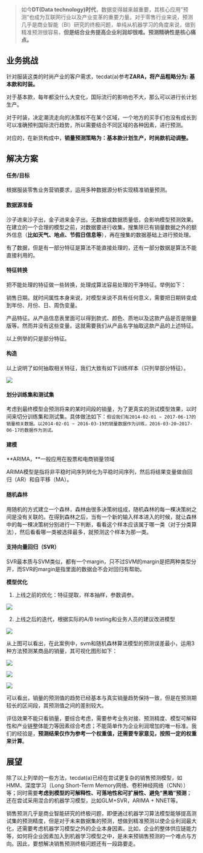 > 如今**DT(Data technology)时代**，数据变得越来越重要，其核心应用”预测“也成为互联网行业以及产业变革的重要力量。对于零售行业来说，预测几乎是商业智能（BI）研究的终极问题，单纯从机器学习的角度来说，做到精准预测很容易，**但是结合业务提高企业利润却很难。预测精确性是核心痛点。**

## 业务挑战

针对服装这类的时尚产业的客户需求，tecdat(a)参考**ZARA，将产品粗略分为: 基本款和时装。**

对于基本款，每年都没什么大变化，国际流行的影响也不大，那么可以进行长计划生产。

对于时装，决定潮流走向的决策权不在某个区域，一个地方的买手们也没有成长到可以准确预判国际流行趋势，所以需要结合不同区域的各种因素，进行预测。

对应的，在新货构成中，**销量预测策略为：基本款计划生产，时尚款机动调整。**

## 解决方案

#### 任务/目标

根据服装零售业务营销要求，运用多种数据源分析实现精准销量预测。

#### 数据源准备

沙子进来沙子出，金子进来金子出。无数据或数据质量低，会影响模型预测效果。在建立的一个合理的模型之前，对数据要进行收集，搜集除已有销量数据之外的额外信息（**比如天气、地点、节假日信息等**），再在搜集的数据基础上进行预处理。

有了数据，但是有一部分特征是算法不能直接处理的，还有一部分数据是算法不能直接利用的。

#### 特征转换

把不能处理的特征做一些转换，处理成算法容易处理的干净特征。举例如下：

销售日期。就时间属性本身来说，对模型来说不具有任何意义，需要把日期转变成到年份、月份、日、周伪变量。

产品特征。从产品信息表里面可以得到款式、颜色、质地以及这款产品是否是限量版等。然而并没有这些变量。这就需要我们从产品名字抽取这款产品的上述特征。

以上例举的只是部分特征。

#### 构造

以上说明了如何抽取相关特征，我们大致有如下训练样本（只列举部分特征）。

![](/Users/helloword/work/Petra_GMVPrediction/DOCS/Briefing/Construct.png)

#### 划分训练集和测试集

考虑到最终模型会预测将来的某时间段的销量，为了更真实的测试模型效果，以时间来切分训练集和测试集。具体做法如下：`假设我们有2014-02-01 ~ 2017-06-17的销量相关数据。以2014-02-01 ~ 2016-03-19的销量数据作为训练，2016-03-20~2017-06-17的数据作为测试。`

#### 建模

**ARIMA，**一般应用在股票和电商销量领域

ARIMA模型是指将非平稳时间序列转化为平稳时间序列，然后将结果变量做自回归（AR）和自平移（MA）。

#### 随机森林

用随机的方式建立一个森林，森林由很多决策树组成，随机森林的每一棵决策树之间是没有关联的。在得到森林之后，当有一个新的输入样本进入的时候，就让森林中的每一棵决策树分别进行一下判断，看看这个样本应该属于哪一类（对于分类算法），然后看看哪一类被选择最多，就预测这个样本为那一类。

#### 支持向量回归（SVR）

SVR最本质与SVM类似，都有一个margin，只不过SVM的margin是把两种类型分开，而SVR的margin是指里面的数据会不会对回归有帮助。

**模型优化**

1. 上线之前的优化：特征提取，样本抽样，参数调参。

![](/Users/helloword/Anmingyu/Gor-rok/GMVPrediction/机器学习助推快时尚精准销售预测/samples.png)

2. 上线之后的迭代，根据实际的A/B testing和业务人员的建议改进模型

![](/Users/helloword/Anmingyu/Gor-rok/GMVPrediction/机器学习助推快时尚精准销售预测/ABT.png)

从上图可以看出，在此案例中，svm和随机森林算法模型的预测误差最小，运用3种方法预测某商品的销量，其可视化图形如下：

![](/Users/helloword/Anmingyu/Gor-rok/GMVPrediction/机器学习助推快时尚精准销售预测/ARIMAPREDICT.png)

![](/Users/helloword/Anmingyu/Gor-rok/GMVPrediction/机器学习助推快时尚精准销售预测/SVMPRED.png)

![](/Users/helloword/Anmingyu/Gor-rok/GMVPrediction/机器学习助推快时尚精准销售预测/RFPRED.png)

可以看出，销量的预测值的趋势已经基本与真实销量趋势保持一致，但是在预测期较长的区间段，其预测值之间的差别较大。

评估效果不能只看销量，要综合考虑，需要参考业务对接、预测精度、模型可解释性和产业链整体能力等因素综合考虑；不能简单作为企业利润增加的唯一标准。我们的经验是，**预测结果仅作为参考一个权重值，还需要专家意见，按照一定的权重来计算**。

## 展望

除了以上列举的一些方法，tecdat(a)已经在尝试更复杂的销售预测模型，如HMM、深度学习（Long Short-Term Memory网络、卷积神经网络（CNN））等；同时需要**考虑到模型的可解释性、可落地性和可扩展性、避免“黑箱”预测**；还在尝试采用混合的机器学习模型，比如GLM+SVR，ARIMA + NNET等。

销售预测几乎是商业智能研究的终极问题，即便通过机器学习算法模型能够提高测试集的预测精度，但是对于未来数据集的预测，想做到精准预测以使企业利润最大化，还需要考虑机器学习模型之外的企业本身因素。比如，企业的整体供应链能力等，如何将企业因素加入到机器学习模型之中，是未来预销售预测的一个难点与方向。因此，要想解决销售预测终极问题还有一段路要走。

